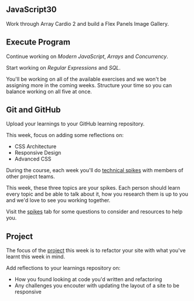 ## JavaScript30

Work through Array Cardio 2 and build a Flex Panels Image Gallery.

## Execute Program

Continue working on _Modern JavaScript_, _Arrays_ and _Concurrency_.

Start working on _Regular Expressions_ and _SQL_.

You'll be working on all of the available exercises and we won't be assigning more in the coming weeks. Structure your time so you can balance working on all five at once.

## Git and GitHub

Upload your learnings to your GitHub learning repository.

This week, focus on adding some reflections on:

- CSS Architecture
- Responsive Design
- Advanced CSS

During the course, each week you'll do [technical spikes](course/handbook/spikes) with members of other project teams.

This week, these three topics are your spikes. Each person should learn every topic and be able to talk about it, how you research them is up to you and we'd love to see you working together.

Visit the [spikes](../spikes) tab for some questions to consider and resources to help you.

## Project

The focus of the [project](../project) this week is to refactor your site with what you've learnt this week in mind.

Add reflections to your learnings repository on:

- How you found looking at code you'd written and refactoring
- Any challenges you encouter with updating the layout of a site to be responsive
